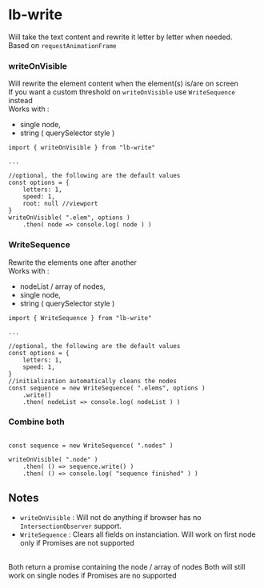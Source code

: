 # lb-write

Will take the text content and rewrite it letter by letter when needed.<br/>
Based on `requestAnimationFrame`

### **writeOnVisible** 

Will rewrite the element content when the element(s) is/are on screen <br/>
If you want a custom threshold on `writeOnVisible` use `WriteSequence` instead<br/>
Works with :
- single node,
- string ( querySelector style )
```
import { writeOnVisible } from "lb-write"

...

//optional, the following are the default values
const options = {
	letters: 1,
	speed: 1,
	root: null //viewport
}
writeOnVisible( ".elem", options )
	.then( node => console.log( node ) )
```

### **WriteSequence** 

Rewrite the elements one after another<br/>
Works with :
- nodeList / array of nodes,
- single node,
- string ( querySelector style )

```
import { WriteSequence } from "lb-write"

...

//optional, the following are the default values
const options = {
	letters: 1,
	speed: 1,
}
//initialization automatically cleans the nodes
const sequence = new WriteSequence( ".elems", options ) 
	.write()
	.then( nodeList => console.log( nodeList ) )
```

###  **Combine both**

```

const sequence = new WriteSequence( ".nodes" )

writeOnVisible( ".node" )
	.then( () => sequence.write() )
	.then( () => console.log( "sequence finished" ) )
```

## Notes

- `writeOnVisible` : Will not do anything if browser has no `IntersectionObserver` support.
- `WriteSequence` : Clears all fields on instanciation. Will work on first node only if Promises are not supported
<br/>
Both return a promise containing the node / array of nodes
Both will still work on single nodes if Promises are no supported